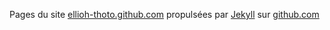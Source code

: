 
Pages du site [ellioh-thoto.github.com](http://arnaud.didry.info) propulsées par [Jekyll](https://github.com/mojombo/jekyll) sur [github.com](github.com)
